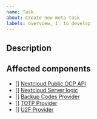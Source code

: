 ```yaml
---
name: Task
about: Create new meta task
labels: overview, 1. to develop
---
```


## Description

<!-- Describe the task -->

## Affected components

* [] [Nextcloud Public OCP API](https://github.com/nextcloud/server/tree/master/lib/public/Authentication/TwoFactorAuth)
* [] [Nextcloud Server logic](https://github.com/nextcloud/server/tree/master/lib/private/Authentication/TwoFactorAuth)
* [] [Backup Codes Provider](https://github.com/nextcloud/server/tree/master/apps/twofactor_backupcodes)
* [] [TOTP Provider](https://github.com/nextcloud/twofactor_totp)
* [] [U2F Provider](https://github.com/nextcloud/twofactor_u2f)